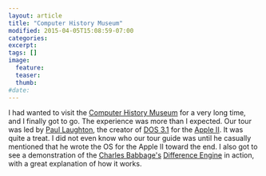 ```yaml
---
layout: article
title: "Computer History Museum"
modified: 2015-04-05T15:08:59-07:00
categories: 
excerpt:
tags: []
image:
  feature:
  teaser:
  thumb:
#date:
---
```

I had wanted to visit the [Computer History Museum](http://www.computerhistory.org/) for a very long time, and I finally got to go. The experience was more than I expected. Our tour was led by [Paul Laughton](http://www.laughton.com/Apple/Apple.html), the creator of [DOS 3.1](http://www.computerhistory.org/atchm/apple-ii-dos-source-code/) for the [Apple II](http://apple2history.org/). It was quite a treat. I did not even know who our tour guide was until he casually mentioned that he wrote the OS for the Apple II toward the end. I also got to see a demonstration of the [Charles Babbage's](http://en.wikipedia.org/wiki/Charles_Babbage) [Difference Engine](http://www.computerhistory.org/babbage/) in action, with a great explanation of how it works. 
